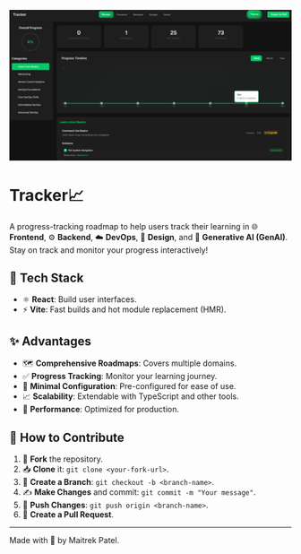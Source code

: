 ![alt text](./src/assets/image.png)
# Tracker📈

A progress-tracking roadmap to help users track their learning in 🌐 **Frontend**, ⚙️ **Backend**, ☁️ **DevOps**, 🎨 **Design**, and 🤖 **Generative AI (GenAI)**. Stay on track and monitor your progress interactively!

## 🚀 Tech Stack

- ⚛️ **React**: Build user interfaces.
- ⚡ **Vite**: Fast builds and hot module replacement (HMR).

## ✨ Advantages

- 🗺️ **Comprehensive Roadmaps**: Covers multiple domains.
- ✅ **Progress Tracking**: Monitor your learning journey.
- 🔧 **Minimal Configuration**: Pre-configured for ease of use.
- 📈 **Scalability**: Extendable with TypeScript and other tools.
- 🚀 **Performance**: Optimized for production.

## 🤝 How to Contribute

1. 🍴 **Fork** the repository.
2. 📥 **Clone** it: `git clone <your-fork-url>`.
3. 🌿 **Create a Branch**: `git checkout -b <branch-name>`.
4. ✍️ **Make Changes** and commit: `git commit -m "Your message"`.
5. 🔼 **Push Changes**: `git push origin <branch-name>`.
6. 🔁 **Create a Pull Request**.

---

Made with 💖 by Maitrek Patel.